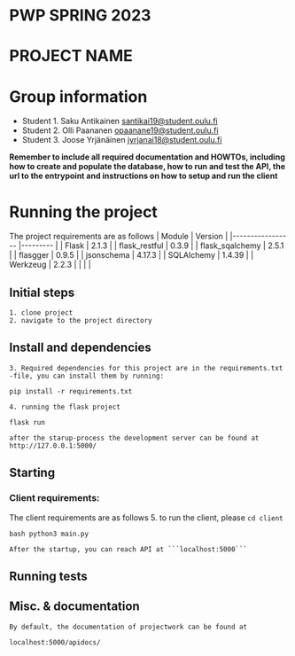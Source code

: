 # PWP SPRING 2023
# PROJECT NAME
# Group information
* Student 1. Saku Antikainen santikai19@student.oulu.fi
* Student 2. Olli Paananen opaanane19@student.oulu.fi
* Student 3. Joose Yrjänäinen jyrjanai18@student.oulu.fi

__Remember to include all required documentation and HOWTOs, including how to create and populate the database, how to run and test the API, the url to the entrypoint and instructions on how to setup and run the client__

# Running the project
The project requirements are as follows
| Module          	| Version 	|
|-----------------	|---------	|
| Flask           	| 2.1.3   	|
| flask_restful   	| 0.3.9   	|
| flask_sqalchemy 	| 2.5.1   	|
| flasgger        	| 0.9.5   	|
| jsonschema      	| 4.17.3  	|
| SQLAlchemy      	| 1.4.39  	|
| Werkzeug        	| 2.2.3   	|
|                 	|         	|

## Initial steps
    1. clone project
    2. navigate to the project directory
## Install and dependencies
    3. Required dependencies for this project are in the requirements.txt -file, you can install them by running:
```pip install -r requirements.txt```
    
    4. running the flask project
```flask run```
    
    after the starup-process the development server can be found at http://127.0.0.1:5000/

## Starting

### Client requirements:

The client requirements are as follows
    5. to run the client, please
```cd client```

```bash python3 main.py```

    After the startup, you can reach API at ```localhost:5000``` 
## Running tests

## Misc. & documentation

    By default, the documentation of projectwork can be found at
```localhost:5000/apidocs/```
